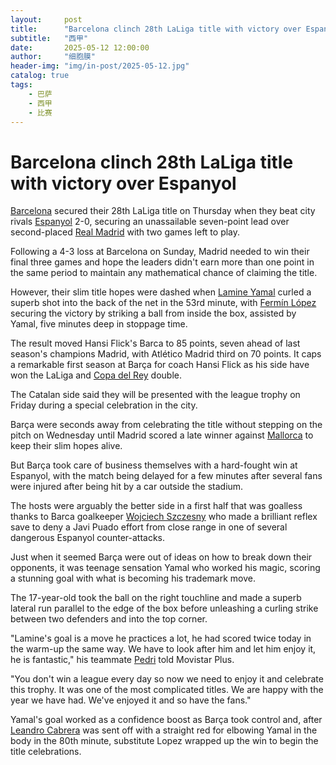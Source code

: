 ```yaml
---
layout:     post
title:      "Barcelona clinch 28th LaLiga title with victory over Espanyol"
subtitle:   "西甲"
date:       2025-05-12 12:00:00
author:     "细胞膜"
header-img: "img/in-post/2025-05-12.jpg"
catalog: true
tags:
    - 巴萨
    - 西甲
    - 比赛
---
```


# Barcelona clinch 28th LaLiga title with victory over Espanyol

[Barcelona](http://espn.com/soccer/team?id=83) secured their 28th LaLiga title on Thursday when they beat city rivals [Espanyol](http://espn.com/soccer/team?id=88) 2-0, securing an unassailable seven-point lead over second-placed [Real Madrid](http://espn.com/soccer/team?id=86) with two games left to play.

Following a 4-3 loss at Barcelona on Sunday, Madrid needed to win their final three games and hope the leaders didn't earn more than one point in the same period to maintain any mathematical chance of claiming the title.

However, their slim title hopes were dashed when [Lamine Yamal](http://espn.com/soccer/player/_/id/362150/lamine-yamal) curled a superb shot into the back of the net in the 53rd minute, with [Fermín López](http://espn.com/soccer/player/_/id/354334/fermin-lopez) securing the victory by striking a ball from inside the box, assisted by Yamal, five minutes deep in stoppage time.

The result moved Hansi Flick's Barca to 85 points, seven ahead of last season's champions Madrid, with Atlético Madrid third on 70 points. It caps a remarkable first season at Barça for coach Hansi Flick as his side have won the LaLiga and [Copa del Rey](https://www.espn.com/soccer/league/_/name/ESP.COPA_DEL_REY) double.

The Catalan side said they will be presented with the league trophy on Friday during a special celebration in the city.

Barça were seconds away from celebrating the title without stepping on the pitch on Wednesday until Madrid scored a late winner against [Mallorca](http://espn.com/soccer/team?id=84) to keep their slim hopes alive.

But Barça took care of business themselves with a hard-fought win at Espanyol, with the match being delayed for a few minutes after several fans were injured after being hit by a car outside the stadium.

The hosts were arguably the better side in a first half that was goalless thanks to Barca goalkeeper [Wojciech Szczesny](http://espn.com/soccer/player/_/id/131634/wojciech-szczesny) who made a brilliant reflex save to deny a Javi Puado effort from close range in one of several dangerous Espanyol counter-attacks.

Just when it seemed Barça were out of ideas on how to break down their opponents, it was teenage sensation Yamal who worked his magic, scoring a stunning goal with what is becoming his trademark move.

The 17-year-old took the ball on the right touchline and made a superb lateral run parallel to the edge of the box before unleashing a curling strike between two defenders and into the top corner.

"Lamine's goal is a move he practices a lot, he had scored twice today in the warm-up the same way. We have to look after him and let him enjoy it, he is fantastic," his teammate [Pedri](http://espn.com/soccer/player/_/id/250465/pedri) told Movistar Plus.

"You don't win a league every day so now we need to enjoy it and celebrate this trophy. It was one of the most complicated titles. We are happy with the year we have had. We've enjoyed it and so have the fans."

Yamal's goal worked as a confidence boost as Barça took control and, after [Leandro Cabrera](http://espn.com/soccer/player/_/id/133259/leandro-cabrera) was sent off with a straight red for elbowing Yamal in the body in the 80th minute, substitute Lopez wrapped up the win to begin the title celebrations.
